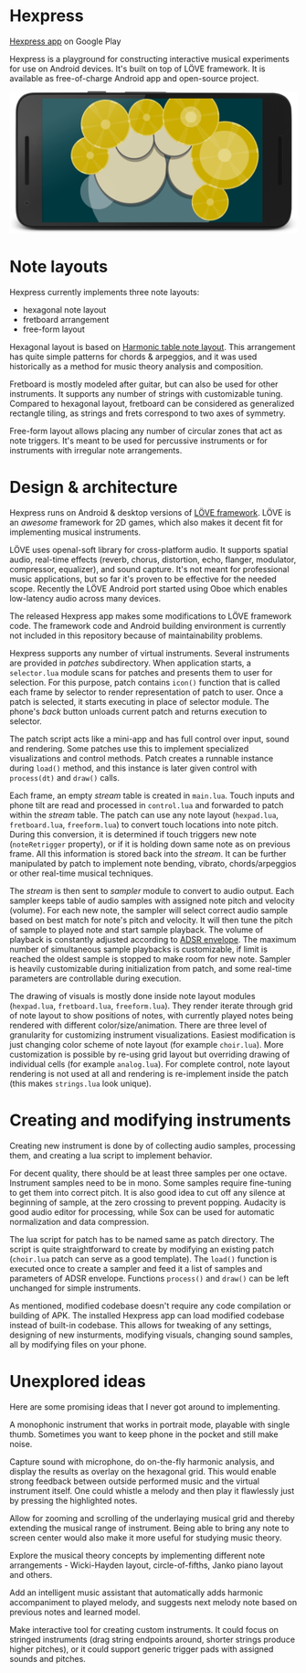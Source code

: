 # Hexpress

[Hexpress app](https://play.google.com/store/apps/details?id=com.castlewrath.hexpress) on Google Play

Hexpress is a playground for constructing interactive musical experiments for use on Android devices. It's built on top of LÖVE framework. It is available as free-of-charge Android app and open-source project.

![App screenshot](media/garage_framed.jpg)


# Note layouts

Hexpress currently implements three note layouts:

* hexagonal note layout
* fretboard arrangement
* free-form layout

Hexagonal layout is based on [Harmonic table note layout](https://en.wikipedia.org/wiki/Harmonic_table_note_layout). This arrangement has quite simple patterns for chords & arpeggios, and it was used historically as a method for music theory analysis and composition.

Fretboard is mostly modeled after guitar, but can also be used for other instruments. It supports any number of strings with customizable tuning. Compared to hexagonal layout, fretboard can be considered as generalized rectangle tiling, as strings and frets correspond to two axes of symmetry.

Free-form layout allows placing any number of circular zones that act as note triggers. It's meant to be used for percussive instruments or for instruments with irregular note arrangements.


# Design & architecture

Hexpress runs on Android & desktop versions of [LÖVE framework](https://love2d.org/). LÖVE is an *awesome* framework for 2D games, which also makes it decent fit for implementing musical instruments.

LÖVE uses openal-soft library for cross-platform audio. It supports spatial audio, real-time effects (reverb, chorus, distortion, echo, flanger, modulator, compressor, equalizer), and sound capture. It's not meant for professional music applications, but so far it's proven to be effective for the needed scope. Recently the LÖVE Android port started using Oboe which enables low-latency audio across many devices.

The released Hexpress app makes some modifications to LÖVE framework code. The framework code and Android building environment is currently not included in this repository because of maintainability problems.

Hexpress supports any number of virtual instruments. Several instruments are provided in *patches* subdirectory. When application starts, a `selector.lua` module scans for patches and presents them to user for selection. For this purpose, patch contains `icon()` function that is called each frame by selector to render representation of patch to user. Once a patch is selected, it starts executing in place of selector module. The phone's *back* button unloads current patch and returns execution to selector.

The patch script acts like a mini-app and has full control over input, sound and rendering. Some patches use this to implement specialized visualizations and control methods. Patch creates a runnable instance during `load()` method, and this instance is later given control with `process(dt)` and `draw()` calls.

Each frame, an empty *stream* table is created in `main.lua`. Touch inputs and phone tilt are read and processed in `control.lua` and forwarded to patch within the *stream* table. The patch can use any note layout (`hexpad.lua`, `fretboard.lua`, `freeform.lua`) to convert touch locations into note pitch. During this conversion, it is determined if touch triggers new note (`noteRetrigger` property), or if it is holding down same note as on previous frame. All this information is stored back into the *stream*. It can be further manipulated by patch to implement note bending, vibrato, chords/arpeggios or other real-time musical techniques.

The *stream* is then sent to *sampler* module to convert to audio output. Each sampler keeps table of audio samples with assigned note pitch and velocity (volume). For each new note, the sampler will select correct audio sample based on best match for note's pitch and velocity. It will then tune the pitch of sample to played note and start sample playback. The volume of playback is constantly adjusted according to [ADSR envelope](https://en.wikipedia.org/wiki/Synthesizer#ADSR_envelope). The maximum number of simultaneous sample playbacks is customizable, if limit is reached the oldest sample is stopped to make room for new note. Sampler is heavily customizable during initialization from patch, and some real-time parameters are controllable during execution.

The drawing of visuals is mostly done inside note layout modules (`hexpad.lua`, `fretboard.lua`, `freeform.lua`). They render iterate through grid of note layout to show positions of notes, with currently played notes being rendered with different color/size/animation. There are three level of granularity for customizing instrument visualizations. Easiest modification is just changing color scheme of note layout (for example `choir.lua`). More customization is possible by re-using grid layout but overriding drawing of individual cells (for example `analog.lua`). For complete control, note layout rendering is not used at all and rendering is re-implement inside the patch (this makes `strings.lua` look unique).


# Creating and modifying instruments

Creating new instrument is done by of collecting audio samples, processing them, and creating a lua script to implement behavior.

For decent quality, there should be at least three samples per one octave. Instrument samples need to be in mono. Some samples require fine-tuning to get them into correct pitch. It is also good idea to cut off any silence at beginning of sample, at the zero crossing to prevent popping. Audacity is good audio editor for processing, while Sox can be used for automatic normalization and data compression.

The lua script for patch has to be named same as patch directory. The script is quite straightforward to create by modifying an existing patch (`choir.lua` patch can serve as a good template). The `load()` function is executed once to create a sampler and feed it a list of samples and parameters of ADSR envelope. Functions `process()` and `draw()` can be left unchanged for simple instruments.

As mentioned, modified codebase doesn't require any code compilation or building of APK. The installed Hexpress app can load modified codebase instead of built-in codebase. This allows for tweaking of any settings, designing of new insturments, modifying visuals, changing sound samples, all by modifying files on your phone.

# Unexplored ideas

Here are some promising ideas that I never got around to implementing.

A monophonic instrument that works in portrait mode, playable with single thumb. Sometimes you want to keep phone in the pocket and still make noise.

Capture sound with microphone, do on-the-fly harmonic analysis, and display the results as overlay on the hexagonal grid. This would enable strong feedback between outside performed music and the virtual instrument itself. One could whistle a melody and then play it flawlessly just by pressing the highlighted notes.

Allow for zooming and scrolling of the underlaying musical grid and thereby extending the musical range of instrument. Being able to bring any note to screen center would also make it more useful for studying music theory.

Explore the musical theory concepts by implementing different note arrangements - Wicki-Hayden layout, circle-of-fifths, Janko piano layout and others.

Add an intelligent music assistant that automatically adds harmonic accompaniment to played melody, and suggests next melody note based on previous notes and learned model.

Make interactive tool for creating custom instruments. It could focus on stringed instruments (drag string endpoints around, shorter strings produce higher pitches), or it could support generic trigger pads with assigned sounds and pitches.

